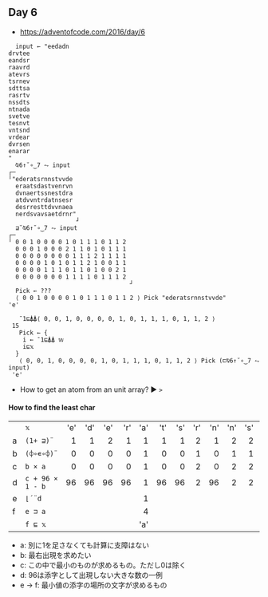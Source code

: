 # 

## Day 6

- https://adventofcode.com/2016/day/6

```apl
  input ← "eedadn
drvtee
eandsr
raavrd
atevrs
tsrnev
sdttsa
rasrtv
nssdts
ntnada
svetve
tesnvt
vntsnd
vrdear
dvrsen
enarar
"
  ⍉6↑˘∘‿7 ⥊ input
┌─                  
╵"ederatsrnnstvvde  
  eraatsdastvenrvn  
  dvnaertssnestdra  
  atdvvntrdatnsesr  
  desrresttdvvnaea  
  nerdsvavsaetdrnr" 
                   ┘
  ⊒˘⍉6↑˘∘‿7 ⥊ input
┌─                                 
╵ 0 0 1 0 0 0 0 1 0 1 1 1 0 1 1 2  
  0 0 0 1 0 0 0 2 1 1 0 1 0 1 1 1  
  0 0 0 0 0 0 0 0 1 1 1 2 1 1 1 1  
  0 0 0 0 1 0 1 0 1 1 2 1 0 0 1 1  
  0 0 0 0 1 1 1 0 1 1 0 1 0 0 2 1  
  0 0 0 0 0 0 0 1 1 1 1 0 1 1 1 2  
                                  ┘
  Pick ← ???
  ⟨ 0 0 1 0 0 0 0 1 0 1 1 1 0 1 1 2 ⟩ Pick "ederatsrnnstvvde"
'e'
```

```apl
   ¯1⊑⍋⍋⟨ 0, 0, 1, 0, 0, 0, 0, 1, 0, 1, 1, 1, 0, 1, 1, 2 ⟩
 15
   Pick ← { 
    i ← ¯1⊑⍋⍋ 𝕨
    i⊑𝕩
  }
   ⟨ 0, 0, 1, 0, 0, 0, 0, 1, 0, 1, 1, 1, 0, 1, 1, 2 ⟩ Pick (⊏⍉6↑˘∘‿7 ⥊ input)
 'e'
 ```

- How to get an atom from an unit array? ▶️ `>`

#### How to find the least char

|   |                  |   |   |   |   |   |   |   |   |   |   |   |   |   |   |   |   |
|---|------------------|--:|--:|--:|--:|--:|--:|--:|--:|--:|--:|--:|--:|--:|--:|--:|--:|
|   |  `𝕩`             |'e'|'d'|'e'|'r'|'a'|'t'|'s'|'r'|'n'|'n'|'s'|'t'|'v'|'v'|'d'|'e'|
| a | `(1+ ⊒)¨`        | 1 | 1 | 2 | 1 | 1 | 1 | 1 | 2 | 1 | 2 | 2 | 2 | 1 | 2 | 2 | 3 |
| b | `(⌽∘∊∘⌽)¨`       | 0 | 0 | 0 | 0 | 1 | 0 | 0 | 1 | 0 | 1 | 1 | 1 | 0 | 1 | 1 | 1 |
| c |  `b × a`         | 0 | 0 | 0 | 0 | 1 | 0 | 0 | 2 | 0 | 2 | 2 | 2 | 0 | 2 | 2 | 3 |
| d | `c + 96 × 1 - b` |96 | 96| 96| 96| 1 |96 |96 | 2 | 96| 2 | 2 | 2 | 96| 2 | 2 | 3 |
| e |  `⌊´¨d`          |   |   |   |   | 1 |   |   |   |   |   |   |   |   |   |   |   |
| f |  `e ⊐ a`         |   |   |   |   | 4 |   |   |   |   |   |   |   |   |   |   |   |
|   |  `f ⊑ 𝕩`         |   |   |   |   |'a'|   |   |   |   |   |   |   |   |   |   |   |


- a: 別に1を足さなくても計算に支障はない
- b: 最右出現を求めたい
- c: この中で最小のものが求めるもの。ただし0は除く
- d: 96は添字として出現しない大きな数の一例
- e → f: 最小値の添字の場所の文字が求めるもの

